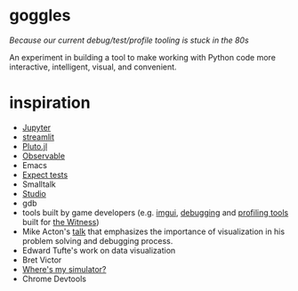 # goggles

*Because our current debug/test/profile tooling is stuck in the 80s*

An experiment in building a tool to make working with Python code more
interactive, intelligent, visual, and convenient.

# inspiration
* [Jupyter](https://jupyter.org/)
* [streamlit](https://www.streamlit.io/)
* [Pluto.jl](https://github.com/fonsp/Pluto.jl)
* [Observable](https://observablehq.com/)
* Emacs
* [Expect tests](https://blog.janestreet.com/testing-with-expectations/)
* Smalltalk
* [Studio](https://github.com/studio/studio)
* gdb
* tools built by game developers (e.g. [imgui](https://github.com/ocornut/imgui), [debugging](https://youtu.be/YE8MVNMzpbo?t=1441) and [profiling tools](https://youtu.be/YE8MVNMzpbo?t=2092) built for [the Witness](http://the-witness.net/))
* Mike Acton's [talk](https://www.youtube.com/watch?v=x_BUnm-bnik) that emphasizes the importance of visualization in his problem solving and debugging process.
* Edward Tufte's work on data visualization
* Bret Victor
* [Where's my simulator?](https://shalabh.com/programmable-systems/wheres-my-simulator.html)
* Chrome Devtools
